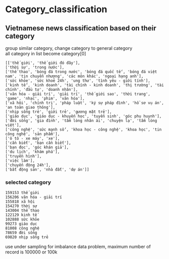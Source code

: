 # Category_classification
## Vietnamese news classification based on their category

 

group similar category, change category to general category<br/>
all category in list become category[0]
```
[['thế giới', 'thế giới đó đây'],
['thời sự', 'trong nước'],
['thể thao', 'bóng đá trong nước', 'bóng đá quốc tế', 'bóng đá việt nam', 'tin chuyển nhượng', 'các môn khác', 'ngoại hạng anh'],
['sức khỏe', 'sức khoẻ 24h', 'ung thư', 'tình yêu - giới tính'],
['kinh tế', 'kinh doanh', 'tài chính - kinh doanh', 'thị trường', 'tài chính', 'đầu tư', 'doanh nhân'],
['văn hóa - giải trí', 'giải trí', 'thế giới sao', 'thời trang', 'game', 'nhạc', 'phim', 'văn hóa'],
['xã hội', 'chính trị', 'pháp luật', 'ký sự pháp đình', 'hồ sơ vụ án', 'an toàn giao thông'],
['nhịp sống trẻ', 'giới trẻ', 'gương mặt trẻ'],
['giáo dục', 'giáo dục - khuyến học', 'tuyển sinh', 'góc phụ huynh'],
['đời sống', 'gia đình', 'tấm lòng nhân ái', 'chuyện lạ', 'tấm lòng việt'],
['công nghệ', 'sức mạnh số', 'khoa học - công nghệ', 'khoa học', 'tin công nghệ', 'sản phẩm'],
['ô tô - xe máy', 'xe'],
['cần biết', 'bạn cần biết'],
['bạn đọc', 'góc khán giả'],
['du lịch', 'khám phá'],
['truyền hình'],
['việc làm'],
['chuyển động 24h'],
['bất động sản', 'nhà đất', 'dự án']]
```


### selected category
```
159153 thế giới
156206 văn hóa - giải trí
155818 xã hội
154270 thời sự
143004 thể thao
122129 kinh tế
102888 sức khỏe
99273 giáo dục
81008 công nghệ
78659 đời sống
69820 nhịp sống trẻ
```
use under sampling for imbalance data problem, maximum number of record is 100000 or 100k
